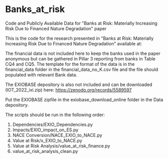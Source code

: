 # Banks_at_risk
Code and Publicly Available Data for "Banks at Risk: Materially Increasing Risk Due to Financed Nature Degradation" paper 

This is the code for the research presented in "Banks at Risk: Materially Increasing Risk Due to Financed Nature Degradation" available at:

The financial data is not included here to keep the banks used in the paper anonymous but can be gathered in Pillar 3 reporting from banks in Table CQ4 and CQ5. The template for the format of the data is in the financial_data folder in the financial_data_no_K.csv file and the file should populated with relevant Bank data. 

The EXIOBASE depository is also not included and can be downloaded (IOT_2022_ixi.zip) here: https://zenodo.org/records/5589597

Put the EXIOBASE zipfile in the exiobase_download_online folder in the Data depository.

The scripts should be run in the following order:
1. Dependencies/EXIO_Dependencies.py
2. Impacts/EXIO_impact_on_ES.py
3. NACE Conversion/NACE_EXIO_to_NACE.py
4. Value at Risk/x_EXIO_to_NACE.py
5. Value at Risk Analysis/value_at_risk_finance.py
6. value_at_risk_analysis_clean.py
